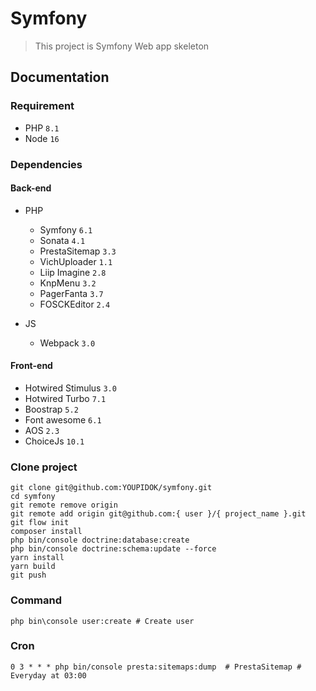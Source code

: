 # Symfony
> This project is Symfony Web app skeleton
## Documentation
### Requirement
* PHP ``8.1``
* Node ``16``
### Dependencies
#### Back-end
* PHP
  * Symfony ``6.1``
  * Sonata ``4.1``
  * PrestaSitemap ``3.3``
  * VichUploader ``1.1``
  * Liip Imagine ``2.8``
  * KnpMenu ``3.2``
  * PagerFanta ``3.7``
  * FOSCKEditor ``2.4``

* JS 
  * Webpack ``3.0``

#### Front-end
* Hotwired Stimulus ``3.0``
* Hotwired Turbo ``7.1``
* Boostrap ``5.2``
* Font awesome ``6.1``
* AOS ``2.3``
* ChoiceJs ``10.1``
### Clone project
```shell
git clone git@github.com:YOUPIDOK/symfony.git
cd symfony
git remote remove origin
git remote add origin git@github.com:{ user }/{ project_name }.git
git flow init
composer install
php bin/console doctrine:database:create
php bin/console doctrine:schema:update --force
yarn install
yarn build
git push
```
### Command
```shell
php bin\console user:create # Create user
```
### Cron
```
0 3 * * * php bin/console presta:sitemaps:dump  # PrestaSitemap # Everyday at 03:00
```